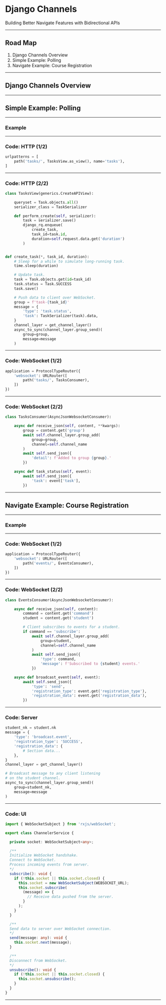 # Django Channels

Building Better Navigate Features with Bidirectional APIs

---

## Road Map

1. Django Channels Overview
1. Simple Example: Polling
1. Navigate Example: Course Registration

---

## Django Channels Overview

---

## Simple Example: Polling

---

### Example

---

### Code: HTTP (1/2)

```python
urlpatterns = [
    path('tasks/', TasksView.as_view(), name='tasks'),
]
```

---

### Code: HTTP (2/2)

```python
class TasksView(generics.CreateAPIView):

    queryset = Task.objects.all()
    serializer_class = TaskSerializer

    def perform_create(self, serializer):
        task = serializer.save()
        django_rq.enqueue(
            create_task,
            task_id=task.id,
            duration=self.request.data.get('duration')
        )


def create_task(*, task_id, duration):
    # Sleep for a while to simulate long-running task.
    time.sleep(duration)

    # Update task.
    task = Task.objects.get(id=task_id)
    task.status = Task.SUCCESS
    task.save()

    # Push data to client over WebSocket.
    group = f'task-{task_id}'
    message = {
        'type': 'task.status',
        'task': TaskSerializer(task).data,
    }
    channel_layer = get_channel_layer()
    async_to_sync(channel_layer.group_send)(
        group=group,
        message=message
    )
```

---

### Code: WebSocket (1/2)

```python
application = ProtocolTypeRouter({
    'websocket': URLRouter([
        path('tasks/', TasksConsumer),
    ])
})
```

---

### Code: WebSocket (2/2)

```python
class TasksConsumer(AsyncJsonWebsocketConsumer):

    async def receive_json(self, content, **kwargs):
        group = content.get('group')
        await self.channel_layer.group_add(
            group=group, 
            channel=self.channel_name
        )
        await self.send_json({
            'detail': f'Added to group {group}.'
        })

    async def task_status(self, event):
        await self.send_json({
            'task': event['task'],
        })
```

---

## Navigate Example: Course Registration

---

### Example

---

### Code: WebSocket (1/2)

```python
application = ProtocolTypeRouter({
    'websocket': URLRouter([
        path('events/', EventsConsumer),
    ])
})
```

---

### Code: WebSocket (2/2)

```python
class EventsConsumer(AsyncJsonWebsocketConsumer):

    async def receive_json(self, content):
        command = content.get('command')
        student = content.get('student')

        # Client subscribes to events for a student.
        if command == 'subscribe':
            await self.channel_layer.group_add(
                group=student,
                channel=self.channel_name
            )
            await self.send_json({
                'type': command,
                'message': f'Subscribed to {student} events.'
            })

    async def broadcast_event(self, event):
        await self.send_json({
            'type': 'send',
            'registration_type': event.get('registration_type'),
            'registration_data': event.get('registration_data'),
        })
```

--- 

### Code: Server

```python
student_nk = student.nk
message = {
    'type': 'broadcast.event',
    'registration_type': 'SUCCESS',
    'registration_data': {
        # Section data...
    },
}
channel_layer = get_channel_layer()

# Broadcast message to any client listening 
# on the student channel.
async_to_sync(channel_layer.group_send)(
    group=student_nk,
    message=message
)
```

---

### Code: UI

```typescript
import { WebSocketSubject } from 'rxjs/webSocket';

export class ChannelerService {

  private socket: WebSocketSubject<any>;

  /**
  Initialize WebSocket handshake.
  Connect to WebSocket.
  Process incoming events from server.
  */
  subscribe(): void {
    if (!this.socket || this.socket.closed) {
      this.socket = new WebSocketSubject(WEBSOCKET_URL);
      this.socket.subscribe(
        (message) => {
          // Receive data pushed from the server.
        }
      );
    }
  }

  /**
  Send data to server over WebSocket connection.
  */
  send(message: any): void {
    this.socket.next(message);
  }

  /**
  Disconnect from WebSocket.
  */
  unsubscribe(): void {
    if (!this.socket || this.socket.closed) {
      this.socket.unsubscribe();
    }
  }
}
```

---